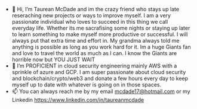 - 👋 Hi, I’m Taurean McDade and im the crazy friend who stays up late reseraching new projects or ways to improve myself. I am a very passionate individual who loves to succeed in this thing we call everyday life. Whether its me sacrafising some nights or staying up later to learn something to make myself more productive or successful. I will always put that extra time and effort in. My grandma always told me anything is possible as long as you work hard for it. Im a huge Giants fan and love to travel the world as much as I can. I know the Giants are horrible now but YOU JUST WAIT
- 🌱 I’m PROFICIENT in cloud security engineering mainly AWS with a sprinkle of azure and GCP. I am super passionate about cloud security and blockchain/crypto/web3 and donate a few hours every day to keep myself up to date with whatever is going on in those spaces.
- 📫 You can always reach me by my email mcdade17@hotmail.com or my Linkedin https://www.linkedin.com/in/taureanmcdade 

<!---
tmcdade/tmcdade is a ✨ special ✨ repository because its `README.md` (this file) appears on your GitHub profile.
You can click the Preview link to take a look at your changes.
--->
